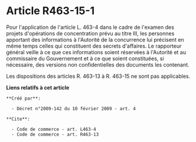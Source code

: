 # Article R463-15-1

Pour l'application de l'article L. 463-4 dans le cadre de l'examen des projets d'opérations de concentration prévu au titre
III, les personnes apportant des informations à l'Autorité de la concurrence lui précisent en même temps celles qui
constituent des secrets d'affaires. Le rapporteur général veille à ce que ces informations soient réservées à l'Autorité et
au commissaire du Gouvernement et à ce que soient constituées, si nécessaire, des versions non confidentielles des documents
les contenant. 

Les dispositions des articles R. 463-13 à R. 463-15 ne sont pas applicables.

**Liens relatifs à cet article**

	**Créé par**:

	  - Décret n°2009-142 du 10 février 2009 - art. 4

	**Cite**:

	  - Code de commerce - art. L463-4
	  - Code de commerce - art. R463-13
